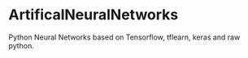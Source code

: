 # ArtificalNeuralNetworks
Python Neural Networks based on Tensorflow, tflearn, keras and raw python.
